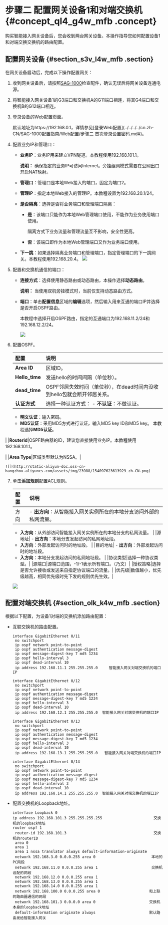 # 步骤二 配置网关设备1和对端交换机 {#concept_ql4_g4w_mfb .concept}

购买智能接入网关设备后，您会收到两台网关设备。本操作指导您如何配置设备1和对端交换交换机的路由配置。

## 配置网关设备 {#section_s3v_l4w_mfb .section}

在网关设备启动后，完成以下操作配置网关：

1.  收到网关设备后，请按照[SAG-1000](../../../../cn.zh-CN/产品简介/智能接入网关设备/SAG-1000.md#)检查配件，确认无误后将网关设备连通电源。
2.  将智能接入网关设备1的G3端口和交换机A的G11端口相连，将其G4端口和交换机B的G12端口相连。
3.  登录设备的Web配置页面。

    默认地址为https://192.168.0.1，详情参见[登录Web配置](../../../../cn.zh-CN/SAG-1000配置指南/Web配置/步骤二 首次登录设置密码.md#)。

4.  配置业务IP和管理口：

    -   **业务IP**：业务IP用来建立VPN隧道。本教程使用192.168.101.1。

        **说明：** 确保指定的业务IP可访问Internet。旁挂组网模式需要在公网出口开启NAT映射。

    -   **管理口**：管理口是本地Web接入的端口，固定为端口2。
    -   **管理IP**：指定本地Web接入的管理IP。本教程设置为192.168.20.1/24。
    -   **是否隔离**：选择是否将业务端口和管理端口隔离：
        -   **是**：该端口只能作为本地Web管理端口使用，不能作为业务使用端口使用。

            隔离方式下业务流量和管理流量互不影响，安全性更高。

        -   **否**：该端口即作为本地Web管理端口又作为业务端口使用。
    -   **下一跳**：如果选择隔离业务端口和管理端口，指定管理端口的下一跳网关。本教程使用192.168.20.4。
    ![](http://static-aliyun-doc.oss-cn-hangzhou.aliyuncs.com/assets/img/23988/154097623613922_zh-CN.png)

5.  配置和交换机通信的端口：
    -   **连接方式**：选择使用静态路由或动态路由，本操作选择**动态路由**。

        **说明：** 当使用双机旁挂模式时，当前仅支持动态路由方式。

    -   **端口**：单击**配置信息**区域的**编辑**选项，然后输入用来互通的端口IP并选择是否开启OSPF路由。

        本教程中选择开启OSPF路由，指定的互通端口为192.168.11.2/24和192.168.12.2/24。

        ![](http://static-aliyun-doc.oss-cn-hangzhou.aliyuncs.com/assets/img/23710/154097623613843_zh-CN.png)

6.  配置OSPF。

    |配置|说明|
    |:-|:-|
    |**Area ID**|区域ID。|
    |**Hello\_time**|发送hello的时间间隔（单位秒）。|
    |**dead\_time**|OSPF邻居失效时间（单位秒），在dead时间内没收到hello包就会断开邻居关系。|
    |**认证方式**|选择一种认证方式：    -   **不认证**：不做认证。
    -   **明文认证**：输入密码。
    -   **MD5认证**：采用MD5方式进行认证，输入MD5 key ID和MD5 key。
本教程选择**MD5认证**。

|
    |**Routerid**|OSPF路由器的ID，建议您直接使用业务IP。本教程使用192.168.101.1。

|
    |**Area Type**|区域类型默认为NSSA。|

    ![](http://static-aliyun-doc.oss-cn-hangzhou.aliyuncs.com/assets/img/23988/154097623613929_zh-CN.png)

7.  单击**添加规则**配置ACL规则。

    |配置|说明|
    |:-|:-|
    |方向|     -   **出方向**：从智能接入网关实例所在的本地分支访问外部的私网流量。
    -   **入方向**：从外部访问智能接入网关实例所在的本地分支的私网流量。
 |
    |源地址|     -   **出方向**：本地分支发起访问的私网地址段。
    -   **入方向**：外部发起访问时的地址段。
 |
    |目的地址|     -   **出方向**：外部发起访问时的地址段。
    -   **入方向**：本地分支发起访问的私网地址段。
 |
    |协议类型|选择一种协议类型。|
    |源端口|源端口范围，-1/-1表示所有端口。（乃文）|
    |授权策略|选择是否允许接收或发送来自指定协议端口的流量。|
    |优先级|数值越小，优先级越高，相同优先级时先下发的规则优先生效。|

    ![](http://static-aliyun-doc.oss-cn-hangzhou.aliyuncs.com/assets/img/23710/154097623713852_zh-CN.png)


## 配置对端交换机 {#section_olk_k4w_mfb .section}

根据以下配置，为设备1对端的交换机添加路由配置：

-   互联交换机的路由配置。

    ```
    interface GigabitEthernet 0/11
     no switchport
     ip ospf network point-to-point
     ip ospf authentication message-digest
     ip ospf message-digest-key 7 md5 1234
     ip ospf hello-interval 3
     ip ospf dead-interval 10
     ip address 192.168.11.1 255.255.255.0     智能接入网关对端交换机的端口IP
    
    interface GigabitEthernet 0/12
     no switchport
     ip ospf network point-to-point
     ip ospf authentication message-digest
     ip ospf message-digest-key 7 md5 1234
     ip ospf hello-interval 3
     ip ospf dead-interval 10
     ip address 192.168.12.1 255.255.255.0  智能接入网关对端交换机的端口IP
    
    interface GigabitEthernet 0/13
     no switchport
     ip ospf network point-to-point
     ip ospf authentication message-digest
     ip ospf message-digest-key 7 md5 1234
     ip ospf hello-interval 3
     ip ospf dead-interval 10
     ip address 192.168.13.1 255.255.255.0   智能接入网关对端交换机的端口IP
    
    interface GigabitEthernet 0/14
     no switchport
     ip ospf network point-to-point
     ip ospf authentication message-digest
     ip ospf message-digest-key 7 md5 1234
     ip ospf hello-interval 3
     ip ospf dead-interval 10
     ip address 192.168.14.1 255.255.255.0  智能接入网关对端交换机的端口IP
    ```

-   配置交换机的Loopback地址。

    ```
    interface Loopback 0
    ip address 192.168.101.3 255.255.255.255                       交换机的loopback地址
    router ospf 1
     router-id 192.168.101.3                                       交换机的routerID
     area 0
     area 1
     area 1 nssa translator always default-information-originate
     network 192.168.3.0 0.0.0.255 area 0                         本地的PC网段
     network 192.168.11.0 0.0.0.255 area 1                        交换机设配的网段
     network 192.168.12.0 0.0.0.255 area 1
     network 192.168.13.0 0.0.0.255 area 1
     network 192.168.14.0 0.0.0.255 area 1
     network 192.168.100.0 0.0.0.255 area 0                      和上联的路由器通信的网段
     network 192.168.101.3 0.0.0.0 area 0                        交换机本身的loopback地址
     default-information originate always                        默认路由发给智能接入网关
    ```


